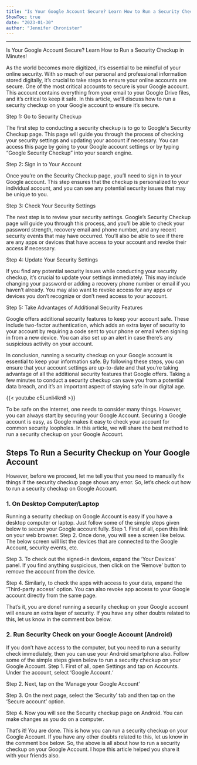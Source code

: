 ```yaml
---
title: "Is Your Google Account Secure? Learn How to Run a Security Checkup in Minutes!"
ShowToc: true 
date: "2023-01-30"
author: "Jennifer Chronister"
---
```

*****
Is Your Google Account Secure? Learn How to Run a Security Checkup in Minutes!

As the world becomes more digitized, it’s essential to be mindful of your online security. With so much of our personal and professional information stored digitally, it’s crucial to take steps to ensure your online accounts are secure. One of the most critical accounts to secure is your Google account. This account contains everything from your email to your Google Drive files, and it’s critical to keep it safe. In this article, we’ll discuss how to run a security checkup on your Google account to ensure it’s secure.

Step 1: Go to Security Checkup

The first step to conducting a security checkup is to go to Google's Security Checkup page. This page will guide you through the process of checking your security settings and updating your account if necessary. You can access this page by going to your Google account settings or by typing “Google Security Checkup” into your search engine.

Step 2: Sign in to Your Account

Once you’re on the Security Checkup page, you’ll need to sign in to your Google account. This step ensures that the checkup is personalized to your individual account, and you can see any potential security issues that may be unique to you.

Step 3: Check Your Security Settings

The next step is to review your security settings. Google’s Security Checkup page will guide you through this process, and you’ll be able to check your password strength, recovery email and phone number, and any recent security events that may have occurred. You’ll also be able to see if there are any apps or devices that have access to your account and revoke their access if necessary.

Step 4: Update Your Security Settings

If you find any potential security issues while conducting your security checkup, it’s crucial to update your settings immediately. This may include changing your password or adding a recovery phone number or email if you haven’t already. You may also want to revoke access for any apps or devices you don’t recognize or don’t need access to your account.

Step 5: Take Advantages of Additional Security Features

Google offers additional security features to keep your account safe. These include two-factor authentication, which adds an extra layer of security to your account by requiring a code sent to your phone or email when signing in from a new device. You can also set up an alert in case there’s any suspicious activity on your account.

In conclusion, running a security checkup on your Google account is essential to keep your information safe. By following these steps, you can ensure that your account settings are up-to-date and that you’re taking advantage of all the additional security features that Google offers. Taking a few minutes to conduct a security checkup can save you from a potential data breach, and it’s an important aspect of staying safe in our digital age.

{{< youtube c5Lunli4kn8 >}} 



To be safe on the internet, one needs to consider many things. However, you can always start by securing your Google Account. Securing a Google account is easy, as Google makes it easy to check your account for common security loopholes. In this article, we will share the best method to run a security checkup on your Google Account.

 
## Steps To Run a Security Checkup on Your Google Account


However, before we proceed, let me tell you that you need to manually fix things if the security checkup page shows any error. So, let’s check out how to run a security checkup on Google Account.

 
### 1. On Desktop Computer/Laptop


Running a security checkup on Google Account is easy if you have a desktop computer or laptop. Just follow some of the simple steps given below to secure your Google account fully.
Step 1. First of all, open this link on your web browser.
Step 2. Once done, you will see a screen like below. The below screen will list the devices that are connected to the Google Account, security events, etc.

Step 3. To check out the signed-in devices, expand the ‘Your Devices’ panel. If you find anything suspicious, then click on the ‘Remove’ button to remove the account from the device.

Step 4. Similarly, to check the apps with access to your data, expand the ‘Third-party access’ option. You can also revoke app access to your Google account directly from the same page.

That’s it, you are done! running a security checkup on your Google account will ensure an extra layer of security. If you have any other doubts related to this, let us know in the comment box below.

 
### 2. Run Security Check on your Google Account (Android)


If you don’t have access to the computer, but you need to run a security check immediately, then you can use your Android smartphone also. Follow some of the simple steps given below to run a security checkup on your Google Account.
Step 1. First of all, open Settings and tap on Accounts. Under the account, select ‘Google Account.‘

Step 2. Next, tap on the ‘Manage your Google Account’

Step 3. On the next page, select the ‘Security’ tab and then tap on the ‘Secure account’ option.

Step 4. Now you will see the Security checkup page on Android. You can make changes as you do on a computer.

That’s it! You are done. This is how you can run a security checkup on your Google Account. If you have any other doubts related to this, let us know in the comment box below.
So, the above is all about how to run a security checkup on your Google Account. I hope this article helped you share it with your friends also.






